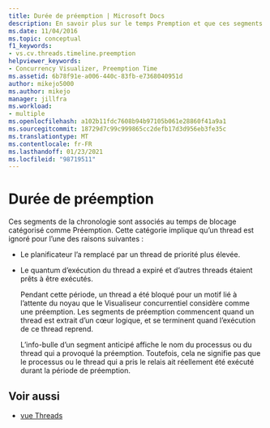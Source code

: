 ```yaml
---
title: Durée de préemption | Microsoft Docs
description: En savoir plus sur le temps Premption et que ces segments de la chronologie sont associés au temps de blocage catégorisé comme préemption.
ms.date: 11/04/2016
ms.topic: conceptual
f1_keywords:
- vs.cv.threads.timeline.preemption
helpviewer_keywords:
- Concurrency Visualizer, Preemption Time
ms.assetid: 6b78f91e-a006-440c-83fb-e7368040951d
author: mikejo5000
ms.author: mikejo
manager: jillfra
ms.workload:
- multiple
ms.openlocfilehash: a102b11fdc7608b94b97105b061e28860f41a9a1
ms.sourcegitcommit: 18729d7c99c999865cc2defb17d3d956eb3fe35c
ms.translationtype: MT
ms.contentlocale: fr-FR
ms.lasthandoff: 01/23/2021
ms.locfileid: "98719511"
---
```

# <a name="preemption-time"></a>Durée de préemption
Ces segments de la chronologie sont associés au temps de blocage catégorisé comme Préemption. Cette catégorie implique qu’un thread est ignoré pour l’une des raisons suivantes :

- Le planificateur l’a remplacé par un thread de priorité plus élevée.

- Le quantum d’exécution du thread a expiré et d’autres threads étaient prêts à être exécutés.

  Pendant cette période, un thread a été bloqué pour un motif lié à l’attente du noyau que le Visualiseur concurrentiel considère comme une préemption. Les segments de préemption commencent quand un thread est extrait d’un cœur logique, et se terminent quand l’exécution de ce thread reprend.

  L’info-bulle d’un segment anticipé affiche le nom du processus ou du thread qui a provoqué la préemption. Toutefois, cela ne signifie pas que le processus ou le thread qui a pris le relais ait réellement été exécuté durant la période de préemption.

## <a name="see-also"></a>Voir aussi
- [vue Threads](../profiling/threads-view-parallel-performance.md)
